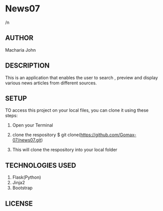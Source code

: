 # News07
/n

## AUTHOR 
Macharia John

## DESCRIPTION
This is an application that enables the user to search , preview and display various news articles from different sources.

## SETUP
TO access this project on your local files, you can clone it using these steps:

1. Open your Terminal
2. clone the respository 
       $ git clone(https://github.com/Gomax-07/news07.git)

3. This will clone the respository into your local folder

## TECHNOLOGIES USED
1. Flask(Python)
2. Jinja2
3. Bootstrap  



## LICENSE
